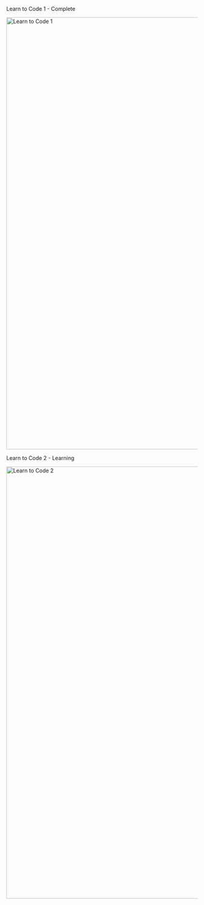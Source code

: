 Learn to Code 1 - Complete

<img width="1136" alt="Learn to Code 1" src="https://user-images.githubusercontent.com/84453688/157583134-b5d07ea7-25e2-44ca-8cd1-fe56b90ddd85.png">

Learn to Code 2 - Learning

<img width="1136" alt="Learn to Code 2" src="https://user-images.githubusercontent.com/84453688/157583161-a28c6794-eeb0-4ae3-af9d-8d068d8dac51.png">
